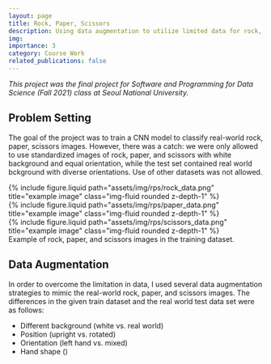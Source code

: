 ```yaml
---
layout: page
title: Rock, Paper, Scissors
description: Using data augmentation to utilize limited data for rock, paper, scissors classifcation with CNN model.
img:
importance: 3
category: Course Work
related_publications: false
---
```


*This project was the final project for Software and Programming for Data Science (Fall 2021) class at Seoul National University.*

## Problem Setting

The goal of the project was to train a CNN model to classify real-world rock, paper, scissors images. However, there was a catch: we were only allowed to use standardized images of rock, paper, and scissors with white background and equal orientation, while the test set contained real world bckground with diverse orientations. Use of other datasets was not allowed.

<div class="row">
    <div class="col-sm mt-3 mt-md-0">
        {% include figure.liquid path="assets/img/rps/rock_data.png" title="example image" class="img-fluid rounded z-depth-1" %}
    </div>
    <div class="col-sm mt-3 mt-md-0">
        {% include figure.liquid path="assets/img/rps/paper_data.png" title="example image" class="img-fluid rounded z-depth-1" %}
    </div>
    <div class="col-sm mt-3 mt-md-0">
        {% include figure.liquid path="assets/img/rps/scissors_data.png" title="example image" class="img-fluid rounded z-depth-1" %}
    </div>
</div>
<div class="caption">
    Example of rock, paper, and scissors images in the training dataset.
</div>

## Data Augmentation

In order to overcome the limitation in data, I used several data augmentation strategies to mimic the real-world rock, paper, and scissors images.
The differences in the given train dataset and the real world test data set were as follows:
- Different background (white vs. real world)
- Position (upright vs. rotated)
- Orientation (left hand vs. mixed)
- Hand shape ()